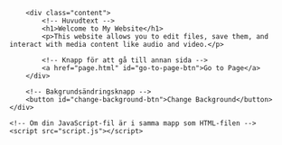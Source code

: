 <!DOCTYPE html>
<html lang="en">
<head>
    <meta charset="UTF-8">
    <meta name="viewport" content="width=device-width, initial-scale=1.0">
    <title>Welcome to My Website</title>
    <!-- Om dina filer finns i samma mapp som HTML-filen -->
    <link rel="stylesheet" href="styles.css">
</head>
<body>
    <div class="background" id="background">
        <!-- Stjärnor -->
        <div class="stars" id="stars"></div>

        <div class="content">
            <!-- Huvudtext -->
            <h1>Welcome to My Website</h1>
            <p>This website allows you to edit files, save them, and interact with media content like audio and video.</p>

            <!-- Knapp för att gå till annan sida -->
            <a href="page.html" id="go-to-page-btn">Go to Page</a>
        </div>

        <!-- Bakgrundsändringsknapp -->
        <button id="change-background-btn">Change Background</button>
    </div>

    <!-- Om din JavaScript-fil är i samma mapp som HTML-filen -->
    <script src="script.js"></script>
</body>
</html>

